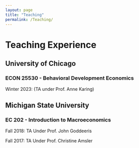 ```yaml
---
layout: page
title: "Teaching"
permalink: /Teaching/
---
```


# Teaching Experience

## University of Chicago

### ECON 25530 - Behavioral Development Economics 
Winter 2023: (TA under Prof. Anne Karing)

## Michigan State University

### EC 202 - Introduction to Macroeconomics

Fall 2018: TA Under Prof. John Goddeeris

Fall 2017: TA Under Prof. Christine Amsler
